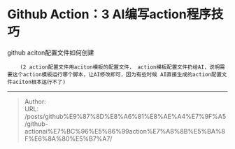 # Github Action：3 AI编写action程序技巧



github aciton配置文件如何创建

		(2 action配置文件用aciton模板的配置文件， action模板配置文件扔给AI，说明需要这个action模板运行哪个脚本，让AI修改即可，因为有些时候 AI直接生成的action配置文件aciton根本运行不了)

---

> Author:   
> URL: /posts/github%E9%87%8D%E8%A6%81%E8%AE%A4%E7%9F%A5/github-actionai%E7%BC%96%E5%86%99action%E7%A8%8B%E5%BA%8F%E6%8A%80%E5%B7%A7/  

